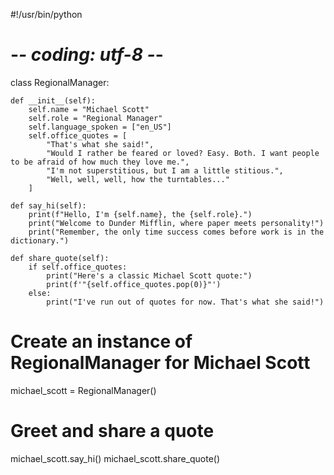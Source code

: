 #!/usr/bin/python
# -*- coding: utf-8 -*-

class RegionalManager:

    def __init__(self):
        self.name = "Michael Scott"
        self.role = "Regional Manager"
        self.language_spoken = ["en_US"]
        self.office_quotes = [
            "That's what she said!",
            "Would I rather be feared or loved? Easy. Both. I want people to be afraid of how much they love me.",
            "I'm not superstitious, but I am a little stitious.",
            "Well, well, well, how the turntables..."
        ]

    def say_hi(self):
        print(f"Hello, I'm {self.name}, the {self.role}.")
        print("Welcome to Dunder Mifflin, where paper meets personality!")
        print("Remember, the only time success comes before work is in the dictionary.")

    def share_quote(self):
        if self.office_quotes:
            print("Here's a classic Michael Scott quote:")
            print(f'"{self.office_quotes.pop(0)}"')
        else:
            print("I've run out of quotes for now. That's what she said!")

# Create an instance of RegionalManager for Michael Scott
michael_scott = RegionalManager()

# Greet and share a quote
michael_scott.say_hi()
michael_scott.share_quote()
